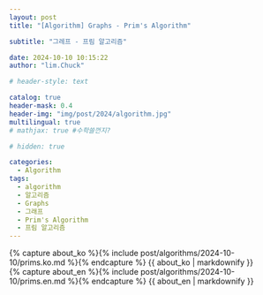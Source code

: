 ```yaml
---
layout: post
title: "[Algorithm] Graphs - Prim's Algorithm"

subtitle: "그레프 - 프림 알고리즘"

date: 2024-10-10 10:15:22
author: "lim.Chuck"

# header-style: text

catalog: true
header-mask: 0.4
header-img: "img/post/2024/algorithm.jpg"
multilingual: true
# mathjax: true #수학쓸껀지?

# hidden: true

categories:
  - Algorithm
tags:
  - algorithm
  - 알고리즘
  - Graphs
  - 그래프
  - Prim's Algorithm
  - 프림 알고리즘
---
```


<div class="ko post-container">
    {% capture about_ko %}{% include post/algorithms/2024-10-10/prims.ko.md %}{% endcapture %}
    {{ about_ko | markdownify }}
</div>
<div class="en post-container">
    {% capture about_en %}{% include post/algorithms/2024-10-10/prims.en.md %}{% endcapture %}
    {{ about_en | markdownify }}
</div>
